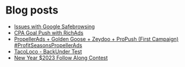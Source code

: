 # Blog posts
<!-- BLOG-POST-LIST:START -->
- [Issues with Google Safebrowsing](https://afflift.com/f/threads/issues-with-google-safebrowsing.10136/)
- [CPA Goal Push with RichAds](https://afflift.com/f/threads/cpa-goal-push-with-richads.10142/)
- [PropellerAds + Golden Goose + Zeydoo + ProPush &lpar;First Campaign&rpar; #ProfitSeasonsPropellerAds](https://afflift.com/f/threads/propellerads-golden-goose-zeydoo-propush-first-campaign-profitseasonspropellerads.10123/)
- [TacoLoco - BackUnder Test](https://afflift.com/f/threads/tacoloco-backunder-test.10080/)
- [New Year $2023 Follow Along Contest](https://afflift.com/f/threads/new-year-2023-follow-along-contest.10177/)
<!-- BLOG-POST-LIST:END -->
